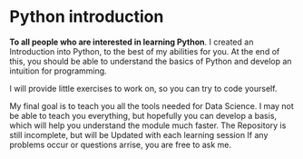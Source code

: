 # Python introduction
<b>To all people who are interested in learning Python</b>.
I created an Introduction into Python, to the best of my abilities for you.
At the end of this, you should be able to understand the basics of Python and develop an intuition for programming.

I will provide little exercises to work on, so you can try to code yourself.

My final goal is to teach you all the tools needed for Data Science.
I may not be able to teach you everything, but hopefully you can develop a basis, which will help you understand the module much faster.
The Repository is still incomplete, but will be Updated with each learning session
If any problems occur or questions arrise, you are free to ask me.
